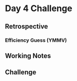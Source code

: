 # Day 4 Challenge

## Retrospective


### Efficiency Guess (YMMV)


## Working Notes


## Challenge
